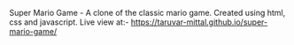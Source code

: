 Super Mario Game - A clone of the classic mario game.
Created using html, css and javascript.
Live view at:- https://taruvar-mittal.github.io/super-mario-game/

